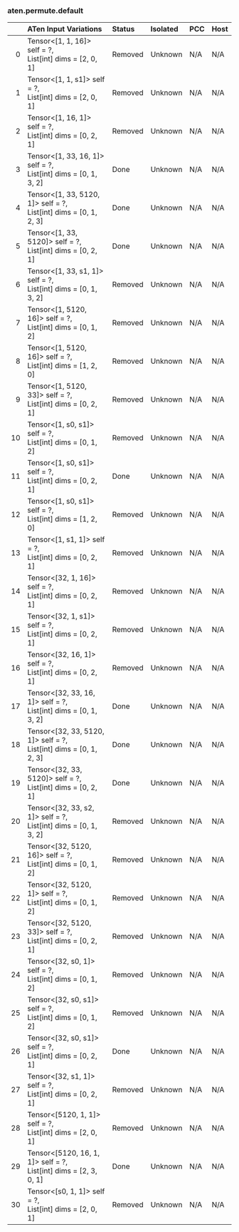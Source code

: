 ### aten.permute.default
|    | ATen Input Variations                                                | Status   | Isolated   | PCC   | Host   |
|---:|:---------------------------------------------------------------------|:---------|:-----------|:------|:-------|
|  0 | Tensor<[1, 1, 16]> self = ?,<br>List[int] dims = [2, 0, 1]           | Removed  | Unknown    | N/A   | N/A    |
|  1 | Tensor<[1, 1, s1]> self = ?,<br>List[int] dims = [2, 0, 1]           | Removed  | Unknown    | N/A   | N/A    |
|  2 | Tensor<[1, 16, 1]> self = ?,<br>List[int] dims = [0, 2, 1]           | Removed  | Unknown    | N/A   | N/A    |
|  3 | Tensor<[1, 33, 16, 1]> self = ?,<br>List[int] dims = [0, 1, 3, 2]    | Done     | Unknown    | N/A   | N/A    |
|  4 | Tensor<[1, 33, 5120, 1]> self = ?,<br>List[int] dims = [0, 1, 2, 3]  | Done     | Unknown    | N/A   | N/A    |
|  5 | Tensor<[1, 33, 5120]> self = ?,<br>List[int] dims = [0, 2, 1]        | Done     | Unknown    | N/A   | N/A    |
|  6 | Tensor<[1, 33, s1, 1]> self = ?,<br>List[int] dims = [0, 1, 3, 2]    | Removed  | Unknown    | N/A   | N/A    |
|  7 | Tensor<[1, 5120, 16]> self = ?,<br>List[int] dims = [0, 1, 2]        | Removed  | Unknown    | N/A   | N/A    |
|  8 | Tensor<[1, 5120, 16]> self = ?,<br>List[int] dims = [1, 2, 0]        | Removed  | Unknown    | N/A   | N/A    |
|  9 | Tensor<[1, 5120, 33]> self = ?,<br>List[int] dims = [0, 2, 1]        | Removed  | Unknown    | N/A   | N/A    |
| 10 | Tensor<[1, s0, s1]> self = ?,<br>List[int] dims = [0, 1, 2]          | Removed  | Unknown    | N/A   | N/A    |
| 11 | Tensor<[1, s0, s1]> self = ?,<br>List[int] dims = [0, 2, 1]          | Done     | Unknown    | N/A   | N/A    |
| 12 | Tensor<[1, s0, s1]> self = ?,<br>List[int] dims = [1, 2, 0]          | Removed  | Unknown    | N/A   | N/A    |
| 13 | Tensor<[1, s1, 1]> self = ?,<br>List[int] dims = [0, 2, 1]           | Removed  | Unknown    | N/A   | N/A    |
| 14 | Tensor<[32, 1, 16]> self = ?,<br>List[int] dims = [0, 2, 1]          | Removed  | Unknown    | N/A   | N/A    |
| 15 | Tensor<[32, 1, s1]> self = ?,<br>List[int] dims = [0, 2, 1]          | Removed  | Unknown    | N/A   | N/A    |
| 16 | Tensor<[32, 16, 1]> self = ?,<br>List[int] dims = [0, 2, 1]          | Removed  | Unknown    | N/A   | N/A    |
| 17 | Tensor<[32, 33, 16, 1]> self = ?,<br>List[int] dims = [0, 1, 3, 2]   | Done     | Unknown    | N/A   | N/A    |
| 18 | Tensor<[32, 33, 5120, 1]> self = ?,<br>List[int] dims = [0, 1, 2, 3] | Done     | Unknown    | N/A   | N/A    |
| 19 | Tensor<[32, 33, 5120]> self = ?,<br>List[int] dims = [0, 2, 1]       | Done     | Unknown    | N/A   | N/A    |
| 20 | Tensor<[32, 33, s2, 1]> self = ?,<br>List[int] dims = [0, 1, 3, 2]   | Removed  | Unknown    | N/A   | N/A    |
| 21 | Tensor<[32, 5120, 16]> self = ?,<br>List[int] dims = [0, 1, 2]       | Removed  | Unknown    | N/A   | N/A    |
| 22 | Tensor<[32, 5120, 1]> self = ?,<br>List[int] dims = [0, 1, 2]        | Removed  | Unknown    | N/A   | N/A    |
| 23 | Tensor<[32, 5120, 33]> self = ?,<br>List[int] dims = [0, 2, 1]       | Removed  | Unknown    | N/A   | N/A    |
| 24 | Tensor<[32, s0, 1]> self = ?,<br>List[int] dims = [0, 1, 2]          | Removed  | Unknown    | N/A   | N/A    |
| 25 | Tensor<[32, s0, s1]> self = ?,<br>List[int] dims = [0, 1, 2]         | Removed  | Unknown    | N/A   | N/A    |
| 26 | Tensor<[32, s0, s1]> self = ?,<br>List[int] dims = [0, 2, 1]         | Done     | Unknown    | N/A   | N/A    |
| 27 | Tensor<[32, s1, 1]> self = ?,<br>List[int] dims = [0, 2, 1]          | Removed  | Unknown    | N/A   | N/A    |
| 28 | Tensor<[5120, 1, 1]> self = ?,<br>List[int] dims = [2, 0, 1]         | Removed  | Unknown    | N/A   | N/A    |
| 29 | Tensor<[5120, 16, 1, 1]> self = ?,<br>List[int] dims = [2, 3, 0, 1]  | Done     | Unknown    | N/A   | N/A    |
| 30 | Tensor<[s0, 1, 1]> self = ?,<br>List[int] dims = [2, 0, 1]           | Removed  | Unknown    | N/A   | N/A    |

